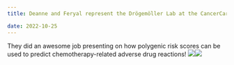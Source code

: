 ```yaml
---
title: Deanne and Feryal represent the Drögemöller Lab at the CancerCare Research Day!

date: 2022-10-25
---
```


They did an awesome job presenting on how polygenic risk scores can be used to predict chemotherapy-related adverse drug reactions!
![](/img/CC_Deanne.jpg)![](/img/CC_Feryal.jpg)

<!--more-->



